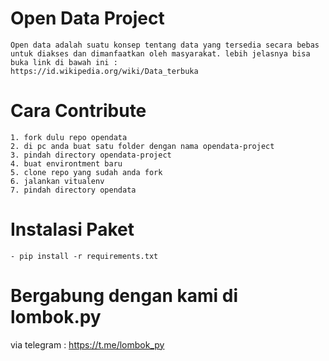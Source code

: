 # Open Data Project
    Open data adalah suatu konsep tentang data yang tersedia secara bebas untuk diakses dan dimanfaatkan oleh masyarakat. lebih jelasnya bisa buka link di bawah ini :
    https://id.wikipedia.org/wiki/Data_terbuka

# Cara Contribute
    1. fork dulu repo opendata
    2. di pc anda buat satu folder dengan nama opendata-project
    3. pindah directory opendata-project
    4. buat environtment baru
    5. clone repo yang sudah anda fork
    6. jalankan vitualenv
    7. pindah directory opendata
    
# Instalasi Paket
    - pip install -r requirements.txt

# Bergabung dengan kami di lombok.py
  via telegram : https://t.me/lombok_py
